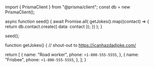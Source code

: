 import { PrismaClient } from "@prisma/client";
const db = new PrismaClient();

async function seed() {
  await Promise.all(
    getJokes().map((contact) => {
      return db.contact.create({ data: contact });
    })
  );
}

seed();

function getJokes() {
  // shout-out to https://icanhazdadjoke.com/

  return [
    {
      name: "Road worker",
      phone: `+1-800-555-5555`,
    },
    {
      name: "Frisbee",
      phone: `+1-800-555-5555`,
    },
  ];
}
